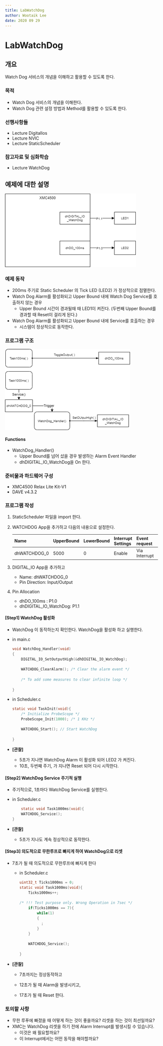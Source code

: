 ```yaml
---
title: LabWatchDog
author: Wootaik Lee
date: 2020 09 29
---
```


# LabWatchDog

## 개요
Watch Dog 서비스의 개념을 이해하고 활용할 수 있도록 한다.

### 목적
* Watch Dog 서비스의 개념을 이해한다.
* Watch Dog 관련 설정 방법과 Method를 활용할 수 있도록 한다.

### 선행사항들
* Lecture DigitalIos
* Lecture NVIC
* Lecture StaticScheduler

### 참고자료 및 심화학습
* Lecture WatchDog

## 예제에 대한 설명

![LabWatchDog_SystemDiagram](.\images\LabWatchDog_SystemDiagram.png)

### 예제 동작
* 200ms 주기로 Static Scheduler 의 Tick LED (LED2) 가 정상적으로 점멸한다.
* Watch Dog Alarm를 활성화되고 Upper Bound 내에 Watch Dog Service를 호출하지 않는 경우
  * Upper Bound 시간이 경과될때  때 LED1이 켜진다. (두번째 Upper Bound를 경과할 때 Reset이 걸리게 된다.)
* Watch Dog Alarm를 활성화되고 Upper Bound 내에 Service를 호출하는 경우
  * 시스템이 정상적으로 동작한다.

### 프로그램 구조

![LabTimer_SoftwareArchitecture](./images/LabWatchDog_SoftwareArchitecture.png)

#### Functions
* WatchDog_Handler()
    - Upper Bound를 넘어 섰을 경우 발생하는 Alarm Event Handler
    - dhDIGITAL_IO_WatchDog을 On 한다.

### 준비물과 하드웨어 구성
* XMC4500 Relax Lite Kit-V1
* DAVE v4.3.2

### 프로그램 작성
1. StaticScheduler 파일을 import 한다.

2. WATCHDOG App을 추가하고 다음의 내용으로 설정한다.

    | Name         | UpperBound | LowerBound | Interrupt Settings | Event request | event handler    |
    | ------------ | ---------- | ---------- | ------------------ | ------------- | ---------------- |
    | dhWATCHDOG_0 | 5000       | 0          | Enable             | Via Interrupt | WatchDog_Handler |

3. DIGITAL_IO App을 추가하고 

    - Name: dhWATCHDOG_0
    - Pin Direction: Input/Output

4. Pin Allocation

    - dhDO_100ms : P1.0
    - dhDIGITAL_IO_WatchDog: P1.1

#### [Step1] WatchDog 활성화

* WatchDog 이 동작하는지 확인한다. WatchDog을 활성화 하고 실행한다.

* in main.c

    ```c
    void WatchDog_Handler(void)
    {
        DIGITAL_IO_SetOutputHigh(&dhDIGITAL_IO_WatchDog);

        WATCHDOG_ClearAlarm(); /* Clear the alarm event */

        /* To add some measures to clear infinite loop */

    }
    ```

  

* in Scheduler.c

    ```c
    static void TaskInit(void){
        /* Initialize ProbeScope */
        ProbeScope_Init(1000); /* 1 KHz */

        WATCHDOG_Start(); // Start WatchDog

    }
    ```

* **[관찰]**

  * 5초가 지나면 WatchDog Alarm 이 활성화 되어 LED2 가 켜진다.
  * 10초, 두번째 주기, 가 지나면 Reset 되어 다시 시작한다.
  
  

#### [Step2] WatchDog Service 주기적 실행

* 주기적으로, 1초마다 WatchDog Service를 실행한다.

* in Scheduler.c

    ```c
        static void Task1000ms(void){
        WATCHDOG_Service();
    }
    ```
  
* **[관찰]**

  * 5초가 지나도 계속 정상적으로 동작한다.
  


#### [Step3] 의도적으로 무한루프로 빠지게 하여 WatchDog으로 리셋

* 7초가 될 때 의도적으로 무한루프에 빠지게 한다

  * in Scheduler.c

    ```c
    uint32_t Ticks1000ms = 0;
    static void Task1000ms(void){
        Ticks1000ms++;

    /* !!! Test purpose only. Wrong Operation in 7sec */
        if(Ticks1000ms == 7){
            while(1)
            {
              ;
            }
        }

        WATCHDOG_Service();

    }
    ```

* **[관찰]**

  * 7초까지는 정상동작하고

  * 12초가 될 때 Alarm을 발생시키고, 

  * 17초가 될 때 Reset 한다.

    

### 토의할 사항

* 무한 루푸에 빠졌을 때 어떻게 하는 것이 좋을까요? 리셋을 하는 것이 최선일까요?
* XMC는 WatchDog 리셋을 하기 전에 Alarm Interrupt를 발생시킬 수 있습니다.  
  * 이것은 왜 필요할까요? 
  * 이 Interrupt에서는 어떤 동작을 해야할까요?